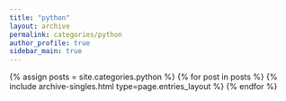 ```yaml
---
title: "python"
layout: archive
permalink: categories/python
author_profile: true
sidebar_main: true
---
```


{% assign posts = site.categories.python %} {% for post in posts %} {% include archive-singles.html type=page.entries_layout %} {% endfor %}